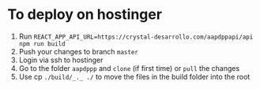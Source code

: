 # To deploy on hostinger

1. Run
   `REACT_APP_API_URL=https://crystal-desarrollo.com/aapdppapi/api npm run build`
1. Push your changes to branch `master`
1. Login via ssh to hostinger
1. Go to the folder `aapdppp` and `clone` (if first time) or `pull` the changes
1. Use cp `./build/_._ ./` to move the files in the build folder into the root
